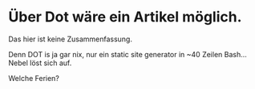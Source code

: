 # Über Dot wäre ein Artikel möglich.

Das hier ist keine Zusammenfassung.

Denn DOT is ja gar nix, nur ein static site generator
in ~40 Zeilen Bash... Nebel löst sich auf.

Welche Ferien?
